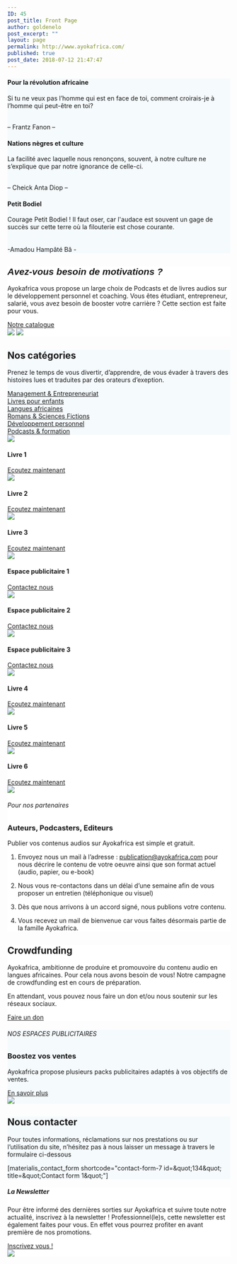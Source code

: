 ```yaml
---
ID: 45
post_title: Front Page
author: goldenelo
post_excerpt: ""
layout: page
permalink: http://www.ayokafrica.com/
published: true
post_date: 2018-07-12 21:47:47
---
```

<div  data-label="Overlappable" data-id="overlappable--1" data-export-id="overlappable-5-materialis" data-category="overlappable" class="overlappable-5-materialis content-section content-section-spacing-large" data-overlap="true" id="overlappable-1" style="background-color: #f5fafd; background-image: none;">
<div  class="gridContainer">
<div  data-type="row" class="row spaced-cols ">
<div  class="col-sm-6 col-md-4 ">
<div  class="card mdc-elevation--z3 row-card">
<div  class="row">
<div  class="col-sm-fit icon-col"><i  class="color1 icon mdi mdi-book-open-page-variant reverse round big"></i></div>
<div  class="col-sm" data-type="column">
<h4  class="color-black">Pour la révolution africaine</h4>
<p  class="">Si tu ne veux pas l’homme qui est en face de toi, comment croirais-je à l’homme qui peut-être en toi?



<br >– Frantz Fanon –</p>

</div>
</div>
</div>
</div>
<div  class="col-sm-6 col-md-4 ">
<div  class="card mdc-elevation--z3 row-card">
<div  class="row">
<div  class="col-sm-fit icon-col"><i  class="color1 icon mdi mdi-audiobook reverse round big"></i></div>
<div  class="col-sm" data-type="column">
<h4  class="color-black">Nations nègres et culture</h4>
<p  class="">La facilité avec laquelle nous renonçons, souvent, à notre culture ne s’explique que par notre ignorance de celle-ci.

<br >– Cheick Anta Diop –</p>

</div>
</div>
</div>
</div>
<div  class="col-sm-6 col-md-4">
<div  class="card mdc-elevation--z3 row-card">
<div  class="row">
<div  class="col-sm-fit icon-col"><i  class="color1 icon mdi mdi-book-open-page-variant reverse round big"></i></div>
<div  class="col-sm" data-type="column">
<h4  class="color-black">Petit Bodiel </h4>
<p  class="">Courage Petit Bodiel ! Il faut oser, car l'audace est souvent un gage de succès sur cette terre où la filouterie est chose courante. 
<br >
<br ><br >-Amadou Hampâté Bâ - </p>

</div>
</div>
</div>
</div>
</div>
</div>
</div><div  data-label="About" data-id="about--2" data-export-id="about-4" data-category="about" class="about-4 content-section content-section-spacing-large" id="about-2" style="background-color: #ffffff;">
<div  class="gridContainer">
<div  class="row middle-sm text-center">
<div  class="col-sm-5 space-bottom-xs" data-type="column">
<h2  class=""><span  style="font-family: Playfair Display, sans-serif;"><b ><i >Avez-vous besoin de motivations ?</i></b></span></h2>
<p  class="">Ayokafrica vous propose un large choix de Podcasts et de livres audios sur le développement personnel et coaching.
Vous êtes étudiant, entrepreneur, salarié, vous avez besoin de booster votre carrière ? Cette section est faite pour vous.</p>
<a  class="button big color1 mdc-ripple-upgraded" href="http://www.ayokafrica.com/www.ayokafrica.com/catalogue" target="_self" data-cp-link="1" style="--mdc-ripple-fg-size: 120.09999389648436px; --mdc-ripple-fg-scale: 1.8095144309519096;">Notre catalogue</a>

</div>
<div  class="col-sm-7 flexbox center-xs middle-xs image-group-2-img padding-top-bottom"><img  class="img-1 rounded mdc-elevation--z10" data-size="250x200" src="http://www.ayokafrica.com/wp-content/uploads/2018/07/cropped-athlete-1840437_1920-1.jpg"> <img  class="img-2 rounded mdc-elevation--z10" data-size="220x170" src="http://www.ayokafrica.com/wp-content/uploads/2018/07/cropped-macbook-2617385_1920-Copie-1.jpg"></div>
</div>
</div>
</div><div  data-label="Features" data-id="features--1" data-export-id="features-10-materialis" data-category="features" class="features-10m content-section-spacing-large content-section" id="features-1" style="background-color: #f5fafd;">
<div  class="gridContainer">
<div  class="row">
<div  class="section-title-col" data-type="column">
<h2  class="">Nos catégories</h2>
<p  class="">Prenez le temps de vous divertir, d’apprendre, de vous évader à travers des histoires lues et traduites par des orateurs d’exeption.</p>

</div>
</div>
<div  class="row ">
<div  class="col-md-10 col-md-offset-1 ">
<div  class="row space-top spaced-cols content-center-sm" data-type="row">
<div  class="col-md-4 col-sm-6 col-sm-offset-0 col-xs-10 col-xs-offset-1">
<div  class="card no-radius mdc-elevation--z1 y-move bg-color-white padding-24 bordered" data-type="column"><i  class="mdi icon color1 mdi-chart-areaspline reverse round big"></i> <a  class="link" href="#" target="_self" data-cp-link="1">Management &amp; Entrepreneuriat</a></div>
</div>
<div  class="col-md-4 col-sm-6 col-sm-offset-0 col-xs-10 col-xs-offset-1">
<div  class="card no-radius mdc-elevation--z1 y-move bg-color-white padding-24 bordered" data-type="column"><i  class="mdi icon color1 mdi-human-child reverse round big"></i> <a  class="link" href="#" target="_self" data-cp-link="1">Livres pour enfants</a></div>
</div>
<div  class="col-md-4 col-sm-6 col-sm-offset-0 col-xs-10 col-xs-offset-1">
<div  class="card no-radius mdc-elevation--z1 y-move bg-color-white padding-24 bordered" data-type="column"><i  class="mdi icon color1 mdi-apple-keyboard-command reverse round big"></i> <a  class="link" href="#" target="_self" data-cp-link="1">Langues africaines</a></div>
</div>
<div  class="col-md-4 col-sm-6 col-sm-offset-0 col-xs-10 col-xs-offset-1">
<div  class="card no-radius mdc-elevation--z1 y-move bg-color-white padding-24 bordered" data-type="column"><i  class="mdi icon color1 mdi-book-open-page-variant reverse round big"></i> <a  class="link" href="#" target="_self" data-cp-link="1">Romans &amp; Sciences Fictions</a></div>
</div>
<div  class="col-md-4 col-sm-6 col-sm-offset-0 col-xs-10 col-xs-offset-1">
<div  class="card no-radius mdc-elevation--z1 y-move bg-color-white padding-24 bordered" data-type="column"><i  class="mdi icon color1 mdi-run-fast reverse round big"></i> <a  class="link" href="#" target="_self" data-cp-link="1">Développement personnel</a></div>
</div>
<div  class="col-md-4 col-sm-6 col-sm-offset-0 col-xs-10 col-xs-offset-1">
<div  class="card no-radius mdc-elevation--z1 y-move bg-color-white padding-24 bordered" data-type="column"><i  class="mdi icon color1 mdi-audiobook reverse round big"></i> <a  class="link" href="#" target="_self" data-cp-link="1"> Podcasts &amp; formation </a></div>
</div>
</div>
</div>
</div>
</div>
</div><div  data-label="Portfolio" data-id="portfolio--1" data-export-id="portfolio-1-materialis" data-category="portfolio" class="portfolio-1-materialis content-section" id="portfolio-1" style="background-color: #ffffff;">
<div >
<div  class="row text-center" data-type="row" data-fixed="true">
<div  class="col-md-4 col-sm-6 col-xs-12 no-gutter-col">
<div  class="contentswap-effect" data-hover-fx="portfolio-1">
<div  class="initial-image"><img  data-size="600x354" src="http://www.ayokafrica.com/wp-content/uploads/2018/08/cropped-7314-gf-1.jpg"></div>
<div  class="overlay bg-color-black"></div>
<div  class="swap-inner col-xs-12">
<div  class="row full-height-row middle-xs">
<div  class="col-xs-12 text-center white-text">
<h4  class="font-500">Livre 1</h4>
<a  class="button color-white mdc-ripple-upgraded" href="#" target="_self" data-cp-link="1" style="--mdc-ripple-fg-size: 104.88999938964844px; --mdc-ripple-fg-scale: 1.8050768558828107;">Ecoutez maintenant</a>

</div>
</div>
</div>
</div>
</div>
<div  class="col-md-4 col-sm-6 col-xs-12 no-gutter-col">
<div  class="contentswap-effect" data-hover-fx="portfolio-1">
<div  class="initial-image"><img  data-size="600x354" src="http://www.ayokafrica.com/wp-content/uploads/2018/08/cropped-3838176-5759084.jpg"></div>
<div  class="overlay bg-color-black"></div>
<div  class="swap-inner col-xs-12">
<div  class="row full-height-row middle-xs">
<div  class="col-xs-12 text-center white-text">
<h4  class="font-500">Livre 2</h4>
<a  class="button color-white mdc-ripple-upgraded" href="#" target="_self" data-cp-link="1" style="--mdc-ripple-fg-size: 104.88999938964844px; --mdc-ripple-fg-scale: 1.8050768558828107;">Ecoutez maintenant</a>

</div>
</div>
</div>
</div>
</div>
<div  class="col-md-4 col-sm-6 col-xs-12 no-gutter-col">
<div  class="contentswap-effect" data-hover-fx="portfolio-1">
<div  class="initial-image"><img  data-size="600x354" src="http://www.ayokafrica.com/wp-content/uploads/2018/07/cropped-003484-2.jpg"></div>
<div  class="overlay bg-color-black"></div>
<div  class="swap-inner col-xs-12">
<div  class="row full-height-row middle-xs">
<div  class="col-xs-12 text-center white-text">
<h4  class="font-500">Livre 3</h4>
<a  class="button color-white mdc-ripple-upgraded" href="#" target="_self" data-cp-link="1" style="--mdc-ripple-fg-size: 104.88999938964844px; --mdc-ripple-fg-scale: 1.8050768558828107;">Ecoutez maintenant</a>

</div>
</div>
</div>
</div>
</div>
<div  class="col-md-4 col-sm-6 col-xs-12 no-gutter-col">
<div  class="contentswap-effect" data-hover-fx="portfolio-1">
<div  class="initial-image"><img  data-size="600x354" src="http://www.ayokafrica.com/wp-content/plugins/materialis-companion/theme-data/materialis/sections/images/image-4.png"></div>
<div  class="overlay bg-color-black"></div>
<div  class="swap-inner col-xs-12">
<div  class="row full-height-row middle-xs">
<div  class="col-xs-12 text-center white-text">
<h4  class="font-500">Espace publicitaire 1</h4>
<a  class="button color-white mdc-ripple-upgraded" href="#" target="_self" data-cp-link="1" style="--mdc-ripple-fg-size: 87.48999938964843px; --mdc-ripple-fg-scale: 1.8425363620129596;">Contactez nous</a>

</div>
</div>
</div>
</div>
</div>
<div  class="col-md-4 col-sm-6 col-xs-12 no-gutter-col">
<div  class="contentswap-effect" data-hover-fx="portfolio-1">
<div  class="initial-image"><img  data-size="600x354" src="http://www.ayokafrica.com/wp-content/plugins/materialis-companion/theme-data/materialis/sections/images/image-5.png"></div>
<div  class="overlay bg-color-black"></div>
<div  class="swap-inner col-xs-12">
<div  class="row full-height-row middle-xs">
<div  class="col-xs-12 text-center white-text">
<h4  class="font-500">Espace publicitaire 2</h4>
<a  class="button color-white mdc-ripple-upgraded" href="#" target="_self" data-cp-link="1" style="--mdc-ripple-fg-size: 87.48999938964843px; --mdc-ripple-fg-scale: 1.8425363620129596;">Contactez nous</a>

</div>
</div>
</div>
</div>
</div>
<div  class="col-md-4 col-sm-6 col-xs-12 no-gutter-col">
<div  class="contentswap-effect" data-hover-fx="portfolio-1">
<div  class="initial-image"><img  data-size="600x354" src="http://www.ayokafrica.com/wp-content/plugins/materialis-companion/theme-data/materialis/sections/images/image-7.png"></div>
<div  class="overlay bg-color-black"></div>
<div  class="swap-inner col-xs-12">
<div  class="row full-height-row middle-xs">
<div  class="col-xs-12 text-center white-text">
<h4  class="font-500">Espace publicitaire 3</h4>
<a  class="button color-white mdc-ripple-upgraded" href="#" target="_self" data-cp-link="1" style="--mdc-ripple-fg-size: 87.48999938964843px; --mdc-ripple-fg-scale: 1.8425363620129596;">Contactez nous</a>

</div>
</div>
</div>
</div>
</div>
<div  class="col-md-4 col-sm-6 col-xs-12 no-gutter-col">
<div  class="contentswap-effect" data-hover-fx="portfolio-1">
<div  class="initial-image"><img  data-size="600x354" src="http://www.ayokafrica.com/wp-content/uploads/2018/07/cropped-headphones-690685_1920-1.jpg"></div>
<div  class="overlay bg-color-black"></div>
<div  class="swap-inner col-xs-12">
<div  class="row full-height-row middle-xs">
<div  class="col-xs-12 text-center white-text">
<h4  class="font-500">Livre 4</h4>
<a  class="button color-white mdc-ripple-upgraded" href="#" target="_self" data-cp-link="1" style="--mdc-ripple-fg-size: 104.88999938964844px; --mdc-ripple-fg-scale: 1.8050768558828107;">Ecoutez maintenant</a>

</div>
</div>
</div>
</div>
</div>
<div  class="col-md-4 col-sm-6 col-xs-12 no-gutter-col">
<div  class="contentswap-effect" data-hover-fx="portfolio-1">
<div  class="initial-image"><img  data-size="600x354" src="http://www.ayokafrica.com/wp-content/uploads/2018/07/cropped-music-791187_1920-1.jpg"></div>
<div  class="overlay bg-color-black"></div>
<div  class="swap-inner col-xs-12">
<div  class="row full-height-row middle-xs">
<div  class="col-xs-12 text-center white-text">
<h4  class="font-500">Livre 5</h4>
<a  class="button color-white mdc-ripple-upgraded" href="#" target="_self" data-cp-link="1" style="--mdc-ripple-fg-size: 104.88999938964844px; --mdc-ripple-fg-scale: 1.8050768558828107;">Ecoutez maintenant</a>

</div>
</div>
</div>
</div>
</div>
<div  class="col-md-4 col-sm-6 col-xs-12 no-gutter-col">
<div  class="contentswap-effect" data-hover-fx="portfolio-1">
<div  class="initial-image"><img  data-size="600x354" src="http://www.ayokafrica.com/wp-content/uploads/2018/07/cropped-afrique_noire-1.jpg"></div>
<div  class="overlay bg-color-black"></div>
<div  class="swap-inner col-xs-12">
<div  class="row full-height-row middle-xs">
<div  class="col-xs-12 text-center white-text">
<h4  class="font-500">Livre 6</h4>
<a  class="button color-white mdc-ripple-upgraded" href="#" target="_self" data-cp-link="1" style="--mdc-ripple-fg-size: 104.88999938964844px; --mdc-ripple-fg-scale: 1.8050768558828107;">Ecoutez maintenant</a>

</div>
</div>
</div>
</div>
</div>
</div>
</div>
</div><div  data-label="Content" data-id="content--1" data-export-id="content-7-materialis" data-category="content" class="content-7m content-section-spacing-large content-section" id="content-1" style="background-color: #ffffff; background-image: none;">
<div  class="gridContainer">
<div  class="row middle-sm">
<div  class="col-md-6 col-xs-12 col-sm-6 col-padding-small-xs"><img  class="mdc-elevation--z13 img-rounded" src="http://www.ayokafrica.com/wp-content/uploads/2018/07/cropped-619-07998034en_Masterfile-3.jpg"></div>
<div  class="col-md-5 col-md-offset-1 col-xs-12 col-sm-6 content-left-sm col-padding-small-xs" data-type="column">
<h6  class="upper">Pour nos partenaires</h6>
<h3  class="space-bottom">Auteurs, Podcasters, Editeurs</h3>
<p  class="space-top">Publier vos contenus audios sur Ayokafrica est simple et gratuit.

1. Envoyez nous un mail à l’adresse : publication@ayokafrica.com pour nous décrire le contenu de votre oeuvre ainsi que son format actuel (audio, papier, ou e-book)
2. Nous vous re-contactons dans un délai d’une semaine&nbsp;afin de vous proposer un entretien (téléphonique ou visuel)
3. Dès que nous arrivons à un accord signé, nous publions votre contenu.

5. Vous recevez un mail de bienvenue car vous faites désormais partie de la famille Ayokafrica.</p>

</div>
</div>
</div>
</div><div  data-label="Cta" data-id="cta--1" data-export-id="cta-1-materialis" data-category="cta" class="content-relative content-section content-section-spacing-large cta-1-materialis section-title-col-white-text" id="cta-1" data-parallax-depth="20" data-ovid="1" style="background-color: #ffffff; background-image: url('http://www.ayokafrica.com/wp-content/uploads/2018/07/headphones-338492_1920.jpg'); background-size: cover; background-position: center top;">
<div  class="">
<div  class="row text-center col-sm-padding-medium">
<div  class="col-md-6 col-md-offset-3 col-xs-10 col-xs-offset-1 card mdc-elevation--z3 box-padding-lr-small">
<div  data-type="column" class="">
<h2  class="">Crowdfunding</h2>
<p  class="">Ayokafrica, ambitionne de produire et promouvoire du contenu audio en langues africaines. Pour cela nous avons besoin de vous!
Notre campagne de crowdfunding est en cours de préparation.

En attendant, vous pouvez nous faire un don et/ou nous soutenir sur les réseaux sociaux.</p>
<a  class="button big color1 mdc-elevation--z1 mdc-ripple-upgraded" href="http://www.ayokafrica.com/www.ayokafrica.com/donations/don_ayoka" target="_self" data-cp-link="1" style="--mdc-ripple-fg-size: 103.60000305175781px; --mdc-ripple-fg-scale: 1.8427966162031546;">Faire un don</a>

</div>
</div>
</div>
</div>
</div><div  data-label="Content" data-id="content--2" data-export-id="content-8-materialis" data-category="content" class="content-8m content-section-spacing-large content-section" id="content-2" style="background-color: #f5fafd;">
<div  class="gridContainer">
<div  class="row middle-sm">
<div  class="col-md-5 col-xs-12 col-sm-6 space-bottom-xs" data-type="column">
<h6  class="upper">NOS ESPACES PUBLICITAIRES</h6>
<h3  class="">Boostez vos ventes</h3>
<p  class="space-top">Ayokafrica propose plusieurs packs publicitaires adaptés à vos objectifs de ventes.</p>
<a  href="http://www.ayokafrica.com/www.ayokafrica.com/nos-offres" class="button read-more link color1 space-top negative-margin mdc-ripple-upgraded" target="_self" data-cp-link="1" style="position: relative; top: 0px; --mdc-ripple-fg-translate-start: -98.3963px, -94.4338px; --mdc-ripple-fg-translate-end: 63.6225px, -75.4338px; left: 0px; --mdc-ripple-fg-size: 78.86000061035156px; --mdc-ripple-fg-scale: 1.8689487888469414;">En savoir plus<i  class="mdi mdi-arrow-right-thick"></i></a>

</div>
<div  class="col-md-6 col-md-offset-1 col-xs-12 col-sm-6"><img  class="mdc-elevation--z9 rounded" src="http://www.ayokafrica.com/wp-content/uploads/2018/07/cropped-digital-marketing-1433427_1920-1.jpg"></div>
</div>
</div>
</div><div  data-label="Contact" data-id="contact--1" data-export-id="contact-1" data-category="contact" class="contact-1 content-section content-section-spacing-large content-relative white-text" data-parallax-depth="20" id="contact-1" style="background-color: #f5fafd; background-image: url('http://www.ayokafrica.com/wp-content/uploads/2018/07/headphones-338492_1920.jpg'); background-size: cover; background-position: center top;">
<div  class="gridContainer">
<div  class="row text-center">
<div  class="section-title-col" data-type="column">
<h2  class="">Nous contacter</h2>
<p  class="lead">Pour toutes informations, réclamations sur nos prestations ou sur l’utilisation du site, n’hésitez pas à nous laisser un message à travers le formulaire ci-dessous</p>

</div>
</div>
<div  class="row text-center">
<div  class="col-xs-12 col-sm-8 col-sm-offset-2 contact-form-wrapper inline-info">
<div  class="card mdc-elevation--z3 col-padding-top">
<div  class="dark-text" data-content-shortcode="materialis_contact_form shortcode=&quot;contact-form-7 id=&amp;amp;quot;134&amp;amp;quot; title=&amp;amp;quot;Contact form 1&amp;amp;quot;&quot;" data-editable="true">[materialis_contact_form shortcode="contact-form-7 id=&amp;quot;134&amp;quot; title=&amp;quot;Contact form 1&amp;quot;"]</div>
</div>
</div>
</div>
</div>
</div><div  data-label="About" data-id="about--3" data-export-id="about-10" data-category="about" class="about-10 content-section content-section-spacing-large" id="about-3" style="background-color: #ffffff;">
<div  class="gridContainer">
<div  class="row middle-sm text-center">
<div  class="col-sm-5 space-bottom-xs content-column" data-type="column">
<h5  class="">La Newsletter</h5>
<p  class="">Pour être informé des dernières sorties sur Ayokafrica et suivre toute notre actualité, inscrivez à la newsletter !
Professionnel(le)s, cette newsletter est également faites pour vous. En effet vous pourrez profiter en avant première de nos promotions.</p>
<a  class="button big color1 mdc-ripple-upgraded" href="http://www.ayokafrica.com/newsletter" target="_self" data-cp-link="1" style="--mdc-ripple-fg-size: 117.71999816894531px; --mdc-ripple-fg-scale: 1.8135877773988143;">Inscrivez vous !</a>

</div>
<div  class="col-sm-7 flexbox middle-xs center-xs">
<div  class="overlay-box middle-xs center-xs flexbox box-image">
<div  class="overlay-box-offset offset-border mdc-elevation--z5 border-color1 hide-xs border-radius-8 max-image"></div>
<img  class="mdc-elevation--z10 rounded max-image" data-size="480x700" src="http://www.ayokafrica.com/wp-content/uploads/2018/07/cropped-phone-869669_1920-1.jpg">

</div>
</div>
</div>
</div>
</div>